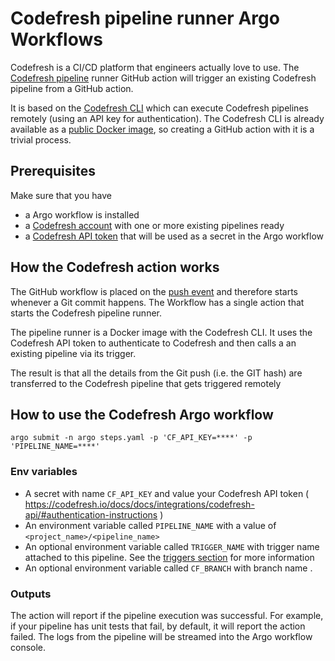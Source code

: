 # Codefresh pipeline runner Argo Workflows

Codefresh is a CI/CD platform that engineers actually love to use. The [Codefresh pipeline](https://codefresh.io/docs/docs/configure-ci-cd-pipeline/pipelines/) runner GitHub action will trigger an existing Codefresh pipeline from a GitHub action.

It is based on the [Codefresh CLI](https://codefresh-io.github.io/cli/) which can execute Codefresh pipelines remotely (using an API key for authentication). The Codefresh CLI is already available as a [public Docker image](https://hub.docker.com/r/codefresh/cli/), so creating a GitHub action with it is a trivial process.

## Prerequisites

Make sure that you have

* a Argo workflow is installed
* a [Codefresh account](https://codefresh.io/docs/docs/getting-started/create-a-codefresh-account/) with one or more existing pipelines ready
* a [Codefresh API token](https://codefresh.io/docs/docs/integrations/codefresh-api/#authentication-instructions) that will be used as a secret in the Argo workflow


## How the Codefresh action works

The GitHub workflow is placed on the [push event](https://developer.github.com/v3/activity/events/types/#pushevent) and therefore starts whenever a Git commit happens. The Workflow has a single action that starts the Codefresh pipeline runner.

The pipeline runner is a Docker image with the Codefresh CLI. It uses the Codefresh API token to authenticate to Codefresh and then calls a an existing pipeline via its trigger.

The result is that all the details from the Git push (i.e. the GIT hash) are transferred to the Codefresh pipeline that gets triggered remotely

## How to use the Codefresh Argo workflow

```
argo submit -n argo steps.yaml -p 'CF_API_KEY=****' -p 'PIPELINE_NAME=****'
```
### Env variables
* A secret with name `CF_API_KEY` and value your Codefresh API token ( https://codefresh.io/docs/docs/integrations/codefresh-api/#authentication-instructions )
* An environment variable called `PIPELINE_NAME` with a value of `<project_name>/<pipeline_name>`
* An optional environment variable called `TRIGGER_NAME` with trigger name attached to this pipeline. See the [triggers section](https://codefresh.io/docs/docs/configure-ci-cd-pipeline/triggers/) for more information
* An optional environment variable called `CF_BRANCH` with branch name .


### Outputs
The action will report if the pipeline execution was successful. For example, if your pipeline has unit tests that fail, by default, it will report the action failed. The logs from the pipeline will be streamed into the Argo workflow console.

